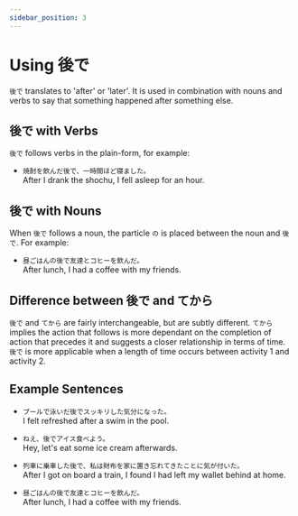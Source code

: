 ```yaml
---
sidebar_position: 3
---
```


# Using 後で

`後で` translates to 'after' or 'later'. It is used in combination with nouns and verbs to say that something happened after something else.

## 後で with Verbs

`後で` follows verbs in the plain-form, for example:

- ``焼酎を飲んだ後で、一時間ほど寝ました。``  
  After I drank the shochu, I fell asleep for an hour.

## 後で with Nouns

When `後で` follows a noun, the particle `の` is placed between the noun and `後で`. For example:

- ``昼ごはんの後で友達とコヒーを飲んだ。``  
  After lunch, I had a coffee with my friends.

## Difference between 後で and てから

`後で` and `てから` are fairly interchangeable, but are subtly different. `てから` implies the action that follows is more dependant on the completion of action that precedes it and suggests a closer relationship in terms of time. `後で` is more applicable when a length of time occurs between activity 1 and activity 2.

## Example Sentences

- ``プールで泳いだ後でスッキリした気分になった。``  
  I felt refreshed after a swim in the pool.

- ``ねえ、後でアイス食べよう。``  
  Hey, let's eat some ice cream afterwards.

- ``列車に乗車した後で、私は財布を家に置き忘れてきたことに気が付いた。``  
  After I got on board a train, I found I had left my wallet behind at home.

- ``昼ごはんの後で友達とコヒーを飲んだ。``  
  After lunch, I had a coffee with my friends.
